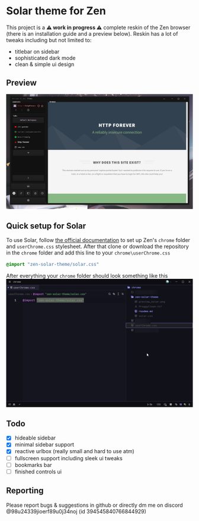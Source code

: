 # Solar theme for Zen
This project is a **⚠ work in progress ⚠** complete reskin of the Zen browser (there is an installation guide and a preview below).
Reskin has a lot of tweaks including but not limited to:
* titlebar on sidebar
* sophisticated dark mode
* clean & simple ui design

## Preview
![skin preview](preview_solar.png)

## Quick setup for Solar
To use Solar, follow [the official documentation](https://docs.zen-browser.app/guides/live-editing) to set up Zen's `chrome` folder and `userChrome.css` stylesheet.
After that clone or download the repository in the `chrome` folder and add this line to your `chrome\userChrome.css`
```css
@import "zen-solar-theme/solar.css"
```

After everything your `chrome` folder should look something like this
![recommended directory preview](directory_preview.png)

## Todo
- [x] hideable sidebar
- [x] minimal sidebar support
- [x] reactive urlbox (really small and hard to use atm)
- [ ] fullscreen support including sleek ui tweaks
- [ ] bookmarks bar
- [ ] finished controls ui

## Reporting
Please report bugs & suggestions in github or directly dm me on discord @98u24339jioerf89u0j34noj (id 394545840766844929)

